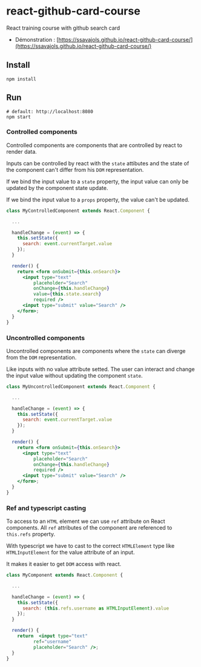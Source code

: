 # react-github-card-course

React training course with github search card

- Démonstration : [https://ssavajols.github.io/react-github-card-course/](https://ssavajols.github.io/react-github-card-course/)

## Install

```shell
npm install
```

## Run

```shell
# default: http://localhost:8080
npm start
```

### Controlled components

Controlled components are components that are controlled by react to render data.

Inputs can be controlled by react with the `state` attibutes and the state of the component can't differ from his `DOM` representation.

If we bind the input value to a `state` property, the input value can only be updated by the component state update.

If we bind the input value to a `props` property, the value can't be updated.

```jsx
class MyControlledComponent extends React.Component {

  ...

  handleChange = (event) => {
    this.setState({
      search: event.currentTarget.value
    });
  }

  render() {
    return <form onSubmit={this.onSearch}>
      <input type="text"
          placeholder="Search"
          onChange={this.handleChange}
          value={this.state.search}
          required />
      <input type="submit" value="Search" />
    </form>;
  }
}
```

### Uncontrolled components

Uncontrolled components are components where the `state` can diverge from the `DOM` representation.

Like inputs with no value attribute setted. The user can interact and change the input value without updating the component `state`.

```jsx
class MyUncontrolledComponent extends React.Component {

  ...

  handleChange = (event) => {
    this.setState({
      search: event.currentTarget.value
    });
  }

  render() {
    return <form onSubmit={this.onSearch}>
      <input type="text"
          placeholder="Search"
          onChange={this.handleChange}
          required />
      <input type="submit" value="Search" />
    </form>;
  }
}
```

### Ref and typescript casting

To access to an `HTML` element we can use `ref` attribute on React components. All `ref` attributes of the component are referenced to `this.refs` property.

With typescript we have to cast to the correct `HTMLElement` type like `HTMLInputElement` for the value attribute of an input.

It makes it easier to get `DOM` access with react.

```jsx
class MyComponent extends React.Component {

  ...

  handleChange = (event) => {
    this.setState({
      search: (this.refs.username as HTMLInputElement).value
    });
  }

  render() {
    return  <input type="text"
          ref="username"
          placeholder="Search" />;
  }
}
```
